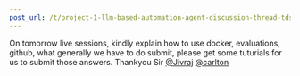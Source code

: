 ```yaml
---
post_url: /t/project-1-llm-based-automation-agent-discussion-thread-tds-jan-2025/164277/98
---
```

On tomorrow live sessions, kindly explain how to use docker, evaluations, github, what generally we have to do submit, please get some tuturials for us to submit those answers. Thankyou Sir [@Jivraj](/u/jivraj) [@carlton](/u/carlton)